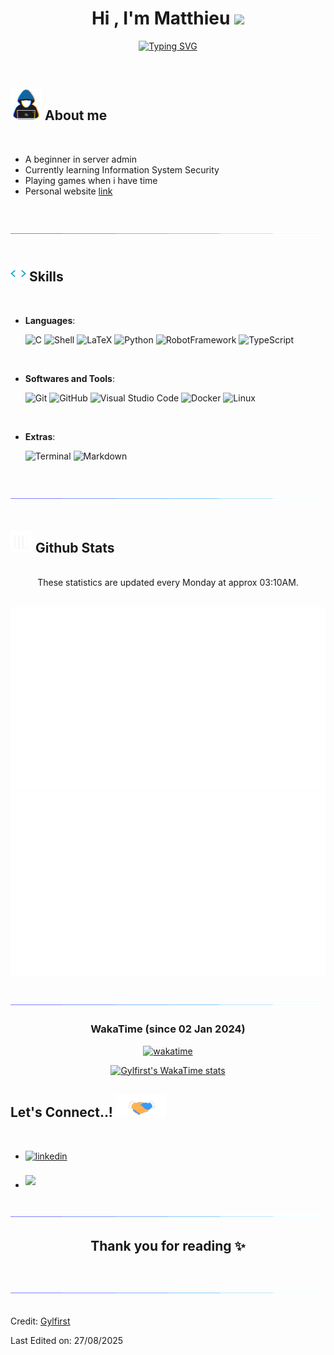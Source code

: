 <h1 align="center"><b>Hi , I'm Matthieu </b><img src="https://media.giphy.com/media/hvRJCLFzcasrR4ia7z/giphy.gif" width="35"></h1>
<!--  -->
<p align="center">
    <a href="https://git.io/typing-svg"><img src="https://readme-typing-svg.herokuapp.com?font=Fira+Code&size=30&pause=1000&center=true&vCenter=true&random=false&width=600&height=100&lines=Gylfirst;Matthieu+Tourrette;Server+admin;Learner+of+New+Technologies;Player+on+lost+hours" alt="Typing SVG" /></a>
</p>

<br>

## <picture><img src = "https://github.com/gylfirst/gylfirst/blob/main/resources/about_me.gif?raw=true" width = 50px></picture> **About me**

<br>

- A beginner in server admin
- Currently learning Information System Security
- Playing games when i have time
- Personal website [link](https://www.matthieu-t.fr)
<!-- 
- I’m currently open for an Intern or a new job opportunity, this is [my curriculum vitae](https://matthieu-t.fr/cv)
-->

<br><br><img src="https://github.com/gylfirst/gylfirst/blob/main/resources/loading.gif?raw=true"><br><br>

## <img src="https://github.com/gylfirst/gylfirst/blob/main/resources/dev.gif?raw=true" width ="25"><b> Skills</b>

<br>

<p align="center">

- **Languages**:

    ![C](https://img.shields.io/badge/C%20-%232370ED.svg?style=for-the-badge&logo=c&logoColor=white)
    ![Shell](https://img.shields.io/badge/Shell%20-%2300599C.svg?style=for-the-badge&logo=shell&logoColor=white)
    ![LaTeX](https://img.shields.io/badge/LaTeX%20-%2314354C.svg?style=for-the-badge&logo=latex&logoColor=white&color=0d4d6e)
    ![Python](https://img.shields.io/badge/Python%20-%2314354C.svg?style=for-the-badge&logo=python&logoColor=white)
    ![RobotFramework](https://img.shields.io/badge/RobotFramework%20-%2314253C.svg?style=for-the-badge&logo=robotframework&logoColor=white)
    ![TypeScript](https://img.shields.io/badge/TypeScript%20-%23121011.svg?style=for-the-badge&logo=typescript&logoColor=white)
<!--
<br>   
    
- **Front-End Development**:

   ![HTML5](https://img.shields.io/badge/HTML5%20-%23E34F26.svg?style=for-the-badge&logo=html5&logoColor=white)
   ![CSS3](https://img.shields.io/badge/CSS%20-%231572B6.svg?style=for-the-badge&logo=css3&logoColor=white)
   ![JavaScript](https://img.shields.io/badge/JavaScript%20-%23F7DF1E.svg?style=for-the-badge&logo=javascript&logoColor=black)

<br>

- **Cloud Hosting**:

    ![Github Pages](https://img.shields.io/badge/GitHub%20Pages-%23327FC7.svg?style=for-the-badge&logo=github&logoColor=white)
-->
<br>

- **Softwares and Tools**:

    ![Git](https://img.shields.io/badge/git-%23F05033.svg?style=for-the-badge&logo=git&logoColor=white)
    ![GitHub](https://img.shields.io/badge/github-%23121011.svg?style=for-the-badge&logo=github&logoColor=white)
    ![Visual Studio Code](https://img.shields.io/badge/Visual%20Studio%20Code-0078d7.svg?style=for-the-badge&logo=visual-studio-code&logoColor=white)
    ![Docker](https://img.shields.io/badge/Docker-FCC624?style=for-the-badge&logo=docker&logoColor=white&color=1ba1e4)
    ![Linux](https://img.shields.io/badge/Linux-FCC624?style=for-the-badge&logo=linux&logoColor=black)

<br>

- **Extras**:

    ![Terminal](https://img.shields.io/badge/Terminal-%23054020?style=for-the-badge&logo=gnu-bash&logoColor=white)
    ![Markdown](https://img.shields.io/badge/markdown-%23000000.svg?style=for-the-badge&logo=markdown&logoColor=white)

</p>

<br><br><img src="https://github.com/gylfirst/gylfirst/blob/main/resources/loading.gif?raw=true"><br><br>

## <img src="https://github.com/gylfirst/gylfirst/blob/main/resources/stats.gif?raw=true" width="35"><b> Github Stats </b>

<br>
<div align="center">
These statistics are updated every Monday at approx 03:10AM.
<br></br>

<!-- <a href="https://github.com/gylfirst/">
  <img src="https://github-readme-stats.vercel.app/api?username=gylfirst&include_all_commits=true&count_private=true&show_icons=true&line_height=20&title_color=7A7ADB&icon_color=2234AE&text_color=D3D3D3&bg_color=0,000000,130F40" width="450"/>
  <br>
  <img src="https://github-readme-stats.vercel.app/api/top-langs?username=gylfirst&show_icons=true&locale=en&layout=compact&line_height=20&title_color=7A7ADB&icon_color=2234AE&text_color=D3D3D3&bg_color=0,000000,130F40" width="375"  alt="gylfirst"/>
</a>
</div> -->

[![Gylfirst's GitHub Stats](https://raw.githubusercontent.com/gylfirst/github-stats/master/generated/overview.svg#gh-dark-mode-only)](https://github.com/gylfirst)
[![Gylfirst's Languages](https://raw.githubusercontent.com/gylfirst/github-stats/master/generated/languages.svg#gh-dark-mode-only)](https://github.com/gylfirst)

<br><img src="https://github.com/gylfirst/gylfirst/blob/main/resources/loading.gif?raw=true"><br>

### WakaTime (since 02 Jan 2024)

[![wakatime](https://wakatime.com/badge/user/018ccab2-e55c-41c3-a728-150bc80967d3.svg)](https://wakatime.com/@gylfirst)

[![Gylfirst's WakaTime stats](https://github-readme-stats.vercel.app/api/wakatime?username=gylfirst&layout=compact&langs_count=20&line_height=20&title_color=7A7ADB&icon_color=2234AE&text_color=D3D3D3&bg_color=0,000000,130F40)](https://wakatime.com/@gylfirst)

</div>

## <b> Let's Connect..! </b><img src="https://github.com/gylfirst/gylfirst/blob/main/resources/handshake.gif?raw=true" width ="80">

<br>
<div align='left'>

<ul>

<li>
<a href="https://linkedin.com/in/matthieu-tourrette" target="_blank">
<img src="https://img.shields.io/badge/linkedin:  matthieu tourrette-%2300acee.svg?color=405DE6&style=for-the-badge&logo=linkedin&logoColor=white" alt=linkedin style="margin-bottom: 5px;"/>
</a>
</li>

<br>

<li>
<a href="mailto:contact@matthieu-t.fr" target="_blank">
<img src="https://img.shields.io/badge/mail:  matthieu tourrette-%23EA4335.svg?style=for-the-badge&logo=gmail&logoColor=white" t=mail style="margin-bottom: 5px;" />
</a>
</li>

</ul>
</div>

<br>
<img src="https://github.com/gylfirst/gylfirst/blob/main/resources/loading.gif?raw=true">
<br>

<div align='center'>

## <b>Thank you for reading ✨</b>

</div>

<br><br><img src="https://github.com/gylfirst/gylfirst/blob/main/resources/loading.gif?raw=true"><br><br>

Credit: [Gylfirst](https://github.com/gylfirst)

Last Edited on: 27/08/2025

